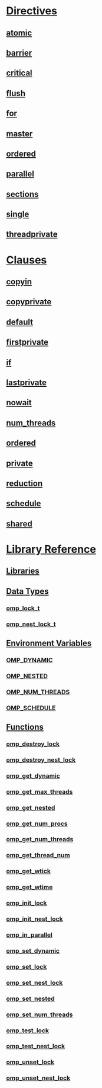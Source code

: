 # [Directives](openmp-directives.md)
## [atomic](atomic.md)
## [barrier](barrier.md)
## [critical](critical.md)
## [flush](flush-openmp.md)
## [for](for-openmp.md)
## [master](master.md)
## [ordered](ordered-openmp-directives.md)
## [parallel](parallel.md)
## [sections](sections-openmp.md)
## [single](single.md)
## [threadprivate](threadprivate.md)
# [Clauses](openmp-clauses.md)
## [copyin](copyin.md)
## [copyprivate](copyprivate.md)
## [default](default-openmp.md)
## [firstprivate](firstprivate.md)
## [if](if-openmp.md)
## [lastprivate](lastprivate.md)
## [nowait](nowait.md)
## [num_threads](num-threads.md)
## [ordered](ordered-openmp-clauses.md)
## [private](private-openmp.md)
## [reduction](reduction.md)
## [schedule](schedule.md)
## [shared](shared-openmp.md)
# [Library Reference](openmp-library-reference.md)
## [Libraries](openmp-libraries.md)
## [Data Types](openmp-data-types.md)
### [omp_lock_t](omp-lock-t.md)
### [omp_nest_lock_t](omp-nest-lock-t.md)
## [Environment Variables](openmp-environment-variables.md)
### [OMP_DYNAMIC](omp-dynamic.md)
### [OMP_NESTED](omp-nested.md)
### [OMP_NUM_THREADS](omp-num-threads.md)
### [OMP_SCHEDULE](omp-schedule.md)
## [Functions](openmp-functions.md)
### [omp_destroy_lock](omp-destroy-lock.md)
### [omp_destroy_nest_lock](omp-destroy-nest-lock.md)
### [omp_get_dynamic](omp-get-dynamic.md)
### [omp_get_max_threads](omp-get-max-threads.md)
### [omp_get_nested](omp-get-nested.md)
### [omp_get_num_procs](omp-get-num-procs.md)
### [omp_get_num_threads](omp-get-num-threads.md)
### [omp_get_thread_num](omp-get-thread-num.md)
### [omp_get_wtick](omp-get-wtick.md)
### [omp_get_wtime](omp-get-wtime.md)
### [omp_init_lock](omp-init-lock.md)
### [omp_init_nest_lock](omp-init-nest-lock.md)
### [omp_in_parallel](omp-in-parallel.md)
### [omp_set_dynamic](omp-set-dynamic.md)
### [omp_set_lock](omp-set-lock.md)
### [omp_set_nest_lock](omp-set-nest-lock.md)
### [omp_set_nested](omp-set-nested.md)
### [omp_set_num_threads](omp-set-num-threads.md)
### [omp_test_lock](omp-test-lock.md)
### [omp_test_nest_lock](omp-test-nest-lock.md)
### [omp_unset_lock](omp-unset-lock.md)
### [omp_unset_nest_lock](omp-unset-nest-lock.md)
